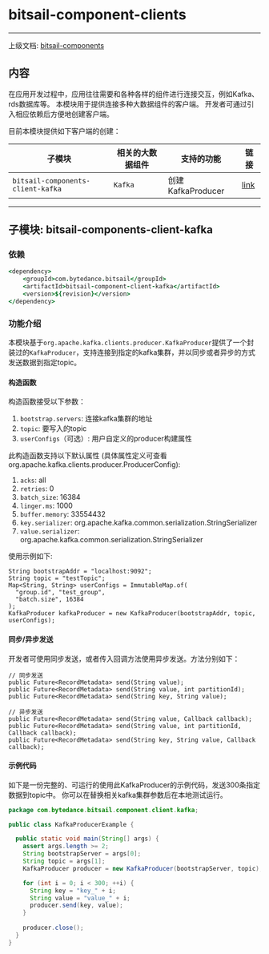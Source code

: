# bitsail-component-clients

-----

上级文档: [bitsail-components](../../../components.md)

## 内容

在应用开发过程中，应用往往需要和各种各样的组件进行连接交互，例如Kafka、rds数据库等。
本模块用于提供连接多种大数据组件的客户端。
开发者可通过引入相应依赖后方便地创建客户端。

目前本模块提供如下客户端的创建：

| 子模块                               | 相关的大数据组件 | 支持的功能           | 链接                  |
|-----------------------------------|----------|-----------------|---------------------|
| `bitsail-components-client-kafka` | `Kafka`  | 创建KafkaProducer | [link](#jump_kafka) |

-----

## <span id="jump_kafka">子模块: bitsail-components-client-kafka</span>

### 依赖

```j
<dependency>
    <groupId>com.bytedance.bitsail</groupId>
    <artifactId>bitsail-component-client-kafka</artifactId>
    <version>${revision}</version>
</dependency>
```

### 功能介绍

本模块基于`org.apache.kafka.clients.producer.KafkaProducer`提供了一个封装过的`KafkaProducer`，支持连接到指定的kafka集群，并以同步或者异步的方式发送数据到指定topic。

#### 构造函数

构造函数接受以下参数：
 1. `bootstrap.servers`: 连接kafka集群的地址
 2. `topic`: 要写入的topic
 3. `userConfigs`（可选）: 用户自定义的producer构建属性

此构造函数支持以下默认属性 (具体属性定义可查看org.apache.kafka.clients.producer.ProducerConfig):
 1. `acks`: all
 2. `retries`: 0
 3. `batch_size`: 16384
 4. `linger.ms`: 1000
 5. `buffer.memory`: 33554432
 6. `key.serializer`: org.apache.kafka.common.serialization.StringSerializer
 7. `value.serializer`: org.apache.kafka.common.serialization.StringSerializer

使用示例如下:
```
String bootstrapAddr = "localhost:9092";
String topic = "testTopic";
Map<String, String> userConfigs = ImmutableMap.of(
  "group.id", "test_group",
  "batch.size", 16384
);
KafkaProducer kafkaProducer = new KafkaProducer(bootstrapAddr, topic, userConfigs);
```

#### 同步/异步发送

开发者可使用同步发送，或者传入回调方法使用异步发送。方法分别如下：

 ```
// 同步发送
public Future<RecordMetadata> send(String value);
public Future<RecordMetadata> send(String value, int partitionId);
public Future<RecordMetadata> send(String key, String value);

// 异步发送
public Future<RecordMetadata> send(String value, Callback callback);
public Future<RecordMetadata> send(String value, int partitionId, Callback callback);
public Future<RecordMetadata> send(String key, String value, Callback callback);
 ```

#### 示例代码

如下是一份完整的、可运行的使用此KafkaProducer的示例代码，发送300条指定数据到topic中。
你可以在替换相关kafka集群参数后在本地测试运行。

```java
package com.bytedance.bitsail.component.client.kafka;

public class KafkaProducerExample {

  public static void main(String[] args) {
    assert args.length >= 2;
    String bootstrapServer = args[0];
    String topic = args[1];
    KafkaProducer producer = new KafkaProducer(bootstrapServer, topic);

    for (int i = 0; i < 300; ++i) {
      String key = "key_" + i;
      String value = "value_" + i;
      producer.send(key, value);
    }
    
    producer.close();
  }
}

```


